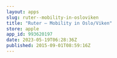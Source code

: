 ```yaml
---
layout: apps
slug: ruter--mobility-in-osloviken
title: "Ruter – Mobility in Oslo/Viken"
store: apple
app_id: 993620197
date: 2023-05-19T06:28:36Z
published: 2015-09-01T08:59:16Z
---
```

